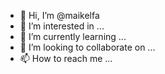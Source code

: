 - 👋 Hi, I’m @maikelfa
- 👀 I’m interested in ...
- 🌱 I’m currently learning ...
- 💞️ I’m looking to collaborate on ...
- 📫 How to reach me ...

<!---
maikelfa/maikelfa is a ✨ special ✨ repository because its `README.md` (this file) appears on your GitHub profile.
You can click the Preview link to take a look at your changes.
--->
